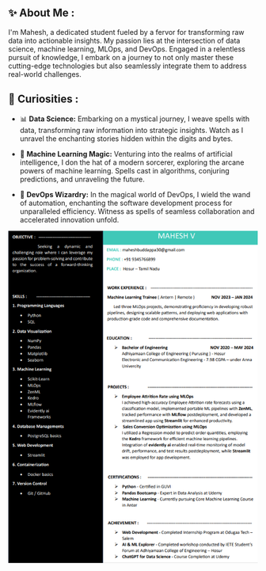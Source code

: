## ✨ About Me :

I'm Mahesh, a dedicated student fueled by a fervor for transforming raw data into actionable insights. My passion lies at the intersection of data science, machine learning, MLOps, and DevOps. Engaged in a relentless pursuit of knowledge, I embark on a journey to not only master these cutting-edge technologies but also seamlessly integrate them to address real-world challenges.

## 🌱 Curiosities :

- 📊 **Data Science:**
Embarking on a mystical journey, I weave spells with data, transforming raw information into strategic insights. Watch as I unravel the enchanting stories hidden within the digits and bytes.

- 🤖 **Machine Learning Magic:**
Venturing into the realms of artificial intelligence, I don the hat of a modern sorcerer, exploring the arcane powers of machine learning. Spells cast in algorithms, conjuring predictions, and unraveling the future.

- 🚀 **DevOps Wizardry:**
In the magical world of DevOps, I wield the wand of automation, enchanting the software development process for unparalleled efficiency. Witness as spells of seamless collaboration and accelerated innovation unfold.


![Resume](info/Mahesh-CV.png)